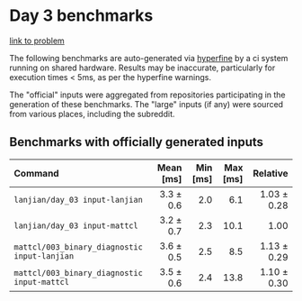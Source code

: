 # Day 3 benchmarks

[link to problem](http://adventofcode.com/2021/day/3)

The following benchmarks are auto-generated via [hyperfine](https://github.com/sharkdp/hyperfine) by a ci system running on shared hardware. Results may be inaccurate, particularly for execution times < 5ms, as per the hyperfine warnings.

The "official" inputs were aggregated from repositories participating in the generation of these benchmarks. The "large" inputs (if any) were sourced from various places, including the subreddit.

## Benchmarks with officially generated inputs
| Command | Mean [ms] | Min [ms] | Max [ms] | Relative |
|:---|---:|---:|---:|---:|
| `lanjian/day_03 input-lanjian` | 3.3 ± 0.6 | 2.0 | 6.1 | 1.03 ± 0.28 |
| `lanjian/day_03 input-mattcl` | 3.2 ± 0.7 | 2.3 | 10.1 | 1.00 |
| `mattcl/003_binary_diagnostic input-lanjian` | 3.6 ± 0.5 | 2.5 | 8.5 | 1.13 ± 0.29 |
| `mattcl/003_binary_diagnostic input-mattcl` | 3.5 ± 0.6 | 2.4 | 13.8 | 1.10 ± 0.30 |
